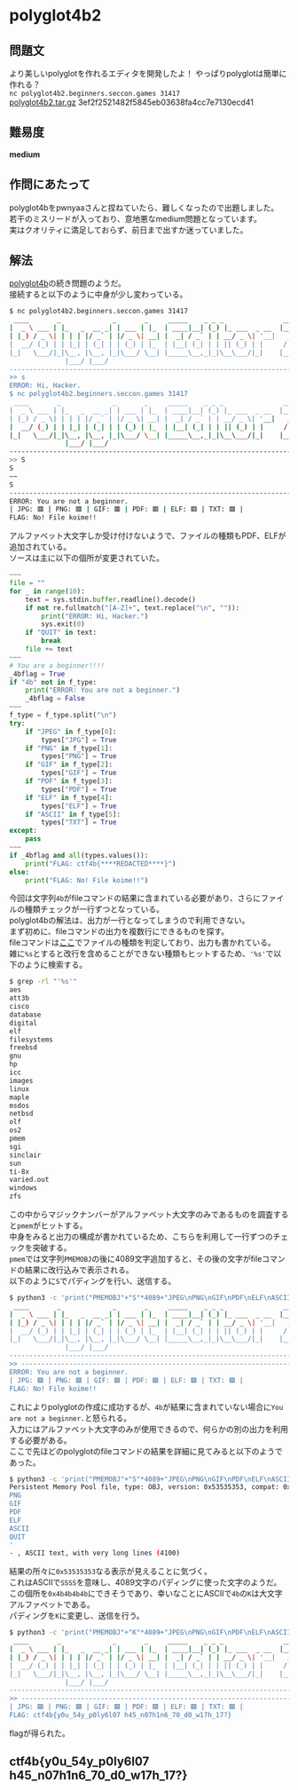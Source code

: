 # polyglot4b2

## 問題文
より美しいpolyglotを作れるエディタを開発したよ！ やっぱりpolyglotは簡単に作れる？  
`nc polyglot4b2.beginners.seccon.games 31417`  
[polyglot4b2.tar.gz](files/polyglot4b2.tar.gz) 3ef2f2521482f5845eb03638fa4cc7e7130ecd41  

## 難易度
**medium**  

## 作問にあたって
polyglot4bをpwnyaaさんと捏ねていたら、難しくなったので出題しました。  
若干のミスリードが入っており、意地悪なmedium問題となっています。  
実はクオリティに満足しておらず、前日まで出すか迷っていました。  

## 解法
[polyglot4b](../polyglot4b)の続き問題のようだ。  
接続すると以下のように中身が少し変わっている。  
```bash
$ nc polyglot4b2.beginners.seccon.games 31417
 ____       _             _       _     _____    _ _ _               ____
|  _ \ ___ | |_   _  __ _| | ___ | |_  | ____|__| (_) |_ ___  _ __  |___ \
| |_) / _ \| | | | |/ _` | |/ _ \| __| |  _| / _` | | __/ _ \| '__|   __) |
|  __/ (_) | | |_| | (_| | | (_) | |_  | |__| (_| | | || (_) | |     / __/
|_|   \___/|_|\__, |\__, |_|\___/ \__| |_____\__,_|_|\__\___/|_|    |_____|
              |___/ |___/
----------------------------------------------------------------------------
>> s
ERROR: Hi, Hacker.
$ nc polyglot4b2.beginners.seccon.games 31417
 ____       _             _       _     _____    _ _ _               ____
|  _ \ ___ | |_   _  __ _| | ___ | |_  | ____|__| (_) |_ ___  _ __  |___ \
| |_) / _ \| | | | |/ _` | |/ _ \| __| |  _| / _` | | __/ _ \| '__|   __) |
|  __/ (_) | | |_| | (_| | | (_) | |_  | |__| (_| | | || (_) | |     / __/
|_|   \___/|_|\__, |\__, |_|\___/ \__| |_____\__,_|_|\__\___/|_|    |_____|
              |___/ |___/
----------------------------------------------------------------------------
>> S
S
~~
S
----------------------------------------------------------------------------
ERROR: You are not a beginner.
| JPG: 🟥 | PNG: 🟥 | GIF: 🟥 | PDF: 🟥 | ELF: 🟥 | TXT: 🟥 |
FLAG: No! File koime!!
```
アルファベット大文字しか受け付けないようで、ファイルの種類もPDF、ELFが追加されている。  
ソースは主に以下の個所が変更されていた。  
```python
~~~
file = ""
for _ in range(10):
    text = sys.stdin.buffer.readline().decode()
    if not re.fullmatch("[A-Z]+", text.replace("\n", "")):
        print("ERROR: Hi, Hacker.")
        sys.exit(0)
    if "QUIT" in text:
        break
    file += text
~~~
# You are a beginner!!!!
_4bflag = True
if "4b" not in f_type:
    print("ERROR: You are not a beginner.")
    _4bflag = False
~~~
f_type = f_type.split("\n")
try:
    if "JPEG" in f_type[0]:
        types["JPG"] = True
    if "PNG" in f_type[1]:
        types["PNG"] = True
    if "GIF" in f_type[2]:
        types["GIF"] = True
    if "PDF" in f_type[3]:
        types["PDF"] = True
    if "ELF" in f_type[4]:
        types["ELF"] = True
    if "ASCII" in f_type[5]:
        types["TXT"] = True
except:
    pass
~~~
if _4bflag and all(types.values()):
    print("FLAG: ctf4b{****REDACTED****}")
else:
    print("FLAG: No! File koime!!")
```
今回は文字列`4b`がfileコマンドの結果に含まれている必要があり、さらにファイルの種類チェックが一行ずつとなっている。  
polyglot4bの解法は、出力が一行となってしまうので利用できない。  
まず初めに、fileコマンドの出力を複数行にできるものを探す。  
fileコマンドは[ここ](https://github.com/file/file/tree/master/magic/Magdir)でファイルの種類を判定しており、出力も書かれている。  
雑に`%s`とすると改行を含めることができない種類もヒットするため、`'%s'`で以下のように検索する。  
```bash
$ grep -rl "'%s'"
aes
att3b
cisco
database
digital
elf
filesystems
freebsd
gnu
hp
icc
images
linux
maple
msdos
netbsd
olf
os2
pmem
sgi
sinclair
sun
ti-8x
varied.out
windows
zfs
```
この中からマジックナンバーがアルファベット大文字のみであるものを調査すると`pmem`がヒットする。  
中身をみると出力の構成が書かれているため、こちらを利用して一行ずつのチェックを突破する。  
`pmem`では文字列`PMEMOBJ`の後に4089文字追加すると、その後の文字がfileコマンドの結果に改行込みで表示される。  
以下のように`S`でパディングを行い、送信する。  
```bash
$ python3 -c 'print("PMEMOBJ"+"S"*4089+"JPEG\nPNG\nGIF\nPDF\nELF\nASCII\nQUIT")' | nc polyglot4b2.beginners.seccon.games 31417
 ____       _             _       _     _____    _ _ _               ____
|  _ \ ___ | |_   _  __ _| | ___ | |_  | ____|__| (_) |_ ___  _ __  |___ \
| |_) / _ \| | | | |/ _` | |/ _ \| __| |  _| / _` | | __/ _ \| '__|   __) |
|  __/ (_) | | |_| | (_| | | (_) | |_  | |__| (_| | | || (_) | |     / __/
|_|   \___/|_|\__, |\__, |_|\___/ \__| |_____\__,_|_|\__\___/|_|    |_____|
              |___/ |___/
----------------------------------------------------------------------------
>> ----------------------------------------------------------------------------
ERROR: You are not a beginner.
| JPG: 🟩 | PNG: 🟩 | GIF: 🟩 | PDF: 🟩 | ELF: 🟩 | TXT: 🟩 |
FLAG: No! File koime!!
```
これによりpolyglotの作成に成功するが、`4b`が結果に含まれていない場合に`You are not a beginner.`と怒られる。  
入力にはアルファベット大文字のみが使用できるので、何らかの別の出力を利用する必要がある。  
ここで先ほどのpolyglotのfileコマンドの結果を詳細に見てみると以下のようであった。  
```bash
$ python3 -c 'print("PMEMOBJ"+"S"*4089+"JPEG\nPNG\nGIF\nPDF\nELF\nASCII\nQUIT")' | file -bkr -
Persistent Memory Pool file, type: OBJ, version: 0x53535353, compat: 0x53535353, incompat: 0x53535353, ro_compat: 0x53535353, crtime: *Invalid time*, alignment_desc: 0x5353535353535353, machine_class: unknown (83), data: unknown (83), reserved[0]: 83, reserved[1]: 83, reserved[2]: 83, reserved[3]: 83, machine: unknown (21331), obj.layout: 'JPEG
PNG
GIF
PDF
ELF
ASCII
QUIT
'
- , ASCII text, with very long lines (4100)
```
結果の所々に`0x53535353`なる表示が見えることに気づく。  
これはASCIIで`SSSS`を意味し、4089文字のパディングに使った文字のようだ。  
この個所を`0x4b4b4b4b`にできそうであり、幸いなことにASCIIで`4b`の`K`は大文字アルファベットである。  
パディングを`K`に変更し、送信を行う。  
```bash
$ python3 -c 'print("PMEMOBJ"+"K"*4089+"JPEG\nPNG\nGIF\nPDF\nELF\nASCII\nQUIT")' | nc polyglot4b2.beginners.seccon.games 31417
 ____       _             _       _     _____    _ _ _               ____
|  _ \ ___ | |_   _  __ _| | ___ | |_  | ____|__| (_) |_ ___  _ __  |___ \
| |_) / _ \| | | | |/ _` | |/ _ \| __| |  _| / _` | | __/ _ \| '__|   __) |
|  __/ (_) | | |_| | (_| | | (_) | |_  | |__| (_| | | || (_) | |     / __/
|_|   \___/|_|\__, |\__, |_|\___/ \__| |_____\__,_|_|\__\___/|_|    |_____|
              |___/ |___/
----------------------------------------------------------------------------
>> ----------------------------------------------------------------------------
| JPG: 🟩 | PNG: 🟩 | GIF: 🟩 | PDF: 🟩 | ELF: 🟩 | TXT: 🟩 |
FLAG: ctf4b{y0u_54y_p0ly6l07 h45_n07h1n6_70_d0_w17h_17?}
```
flagが得られた。  

## ctf4b{y0u_54y_p0ly6l07 h45_n07h1n6_70_d0_w17h_17?}
